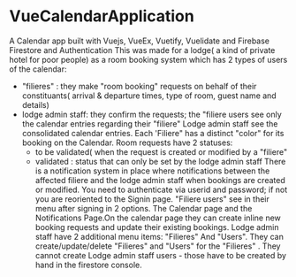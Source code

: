 # VueCalendarApplication
A Calendar app built with Vuejs, VueEx, Vuetify, Vuelidate and Firebase Firestore and Authentication
This was made for a lodge( a kind of private hotel for poor people)  as a room booking system which has 2 types of users of the calendar:
 - "filieres" : they make "room booking" requests on behalf of their constituants( arrival & departure times, type of room, guest name and details)
 - lodge admin staff: they confirm the requests;
 the "filiere users see only the calendar entries regarding their "filiere"
 Lodge admin staff see the consolidated calendar entries. Each 'Filiere" has a distinct "color" for its booking on the Calendar.
 Room requests have 2 statuses: 
   - to be validated( when the request is created or modified by a "filiere"
   - validated : status that can only be set by the lodge admin staff
 There is a notification system in place where notifications between the affected filiere and the lodge admin staff when bookings are created or modified.
You need to authenticate via userid and password; if not you are reoriented to the Signin page.
"Filiere users" see in their menu after signing in 2 options. The Calendar page and the Notifications Page.On the calendar page they can create inline new booking requests and update their existing bookings.
Lodge admin staff have 2 additional menu items: "Filieres" And "Users". They can create/update/delete "Filieres" and "Users" for the "Filieres" . They cannot create Lodge admin staff users - those have to be created by hand in the firestore console.

